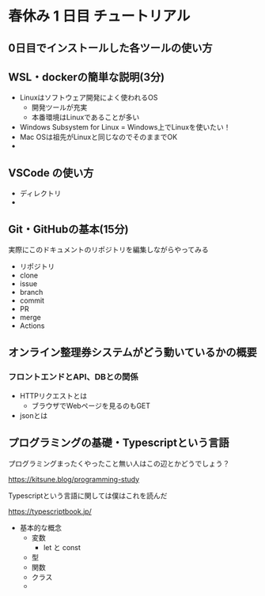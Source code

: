 # 春休み 1 日目 チュートリアル

## 0日目でインストールした各ツールの使い方
## WSL・dockerの簡単な説明(3分)
- Linuxはソフトウェア開発によく使われるOS
  - 開発ツールが充実
  - 本番環境はLinuxであることが多い
- Windows Subsystem for Linux = Windows上でLinuxを使いたい！
- Mac OSは祖先がLinuxと同じなのでそのままでOK
- 
## VSCode の使い方
- ディレクトリ
- 
## Git・GitHubの基本(15分)
実際にこのドキュメントのリポジトリを編集しながらやってみる
- リポジトリ
- clone
- issue
- branch
- commit
- PR
- merge
- Actions
## オンライン整理券システムがどう動いているかの概要
### フロントエンドとAPI、DBとの関係
- HTTPリクエストとは
  - ブラウザでWebページを見るのもGET
- jsonとは
## プログラミングの基礎・Typescriptという言語

プログラミングまったくやったこと無い人はこの辺とかどうでしょう？

https://kitsune.blog/programming-study

Typescriptという言語に関しては僕はこれを読んだ

https://typescriptbook.jp/

- 基本的な概念
  - 変数
    - let と const
  - 型
  - 関数
  - クラス
  - 